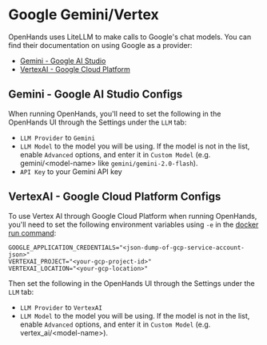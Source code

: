 # Google Gemini/Vertex

OpenHands uses LiteLLM to make calls to Google's chat models. You can find their documentation on using Google as a provider:

- [Gemini - Google AI Studio](https://docs.litellm.ai/docs/providers/gemini)
- [VertexAI - Google Cloud Platform](https://docs.litellm.ai/docs/providers/vertex)

## Gemini - Google AI Studio Configs

When running OpenHands, you'll need to set the following in the OpenHands UI through the Settings under the `LLM` tab:
- `LLM Provider` to `Gemini`
- `LLM Model` to the model you will be using.
If the model is not in the list, enable `Advanced` options, and enter it in `Custom Model` 
(e.g. gemini/&lt;model-name&gt; like `gemini/gemini-2.0-flash`).
- `API Key` to your Gemini API key

## VertexAI - Google Cloud Platform Configs

To use Vertex AI through Google Cloud Platform when running OpenHands, you'll need to set the following environment
variables using `-e` in the [docker run command](../installation#running-openhands):

```
GOOGLE_APPLICATION_CREDENTIALS="<json-dump-of-gcp-service-account-json>"
VERTEXAI_PROJECT="<your-gcp-project-id>"
VERTEXAI_LOCATION="<your-gcp-location>"
```

Then set the following in the OpenHands UI through the Settings under the `LLM` tab:
- `LLM Provider` to `VertexAI`
- `LLM Model` to the model you will be using.
If the model is not in the list, enable `Advanced` options, and enter it in `Custom Model` 
(e.g. vertex_ai/&lt;model-name&gt;).

